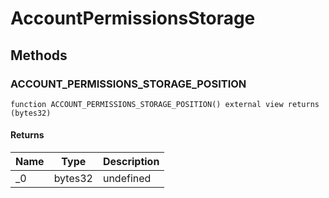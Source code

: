 # AccountPermissionsStorage









## Methods

### ACCOUNT_PERMISSIONS_STORAGE_POSITION

```solidity
function ACCOUNT_PERMISSIONS_STORAGE_POSITION() external view returns (bytes32)
```






#### Returns

| Name | Type | Description |
|---|---|---|
| _0 | bytes32 | undefined |




